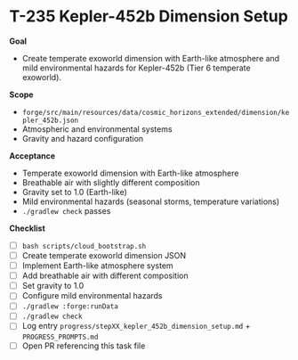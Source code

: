 # T-235 Kepler-452b Dimension Setup

**Goal**

- Create temperate exoworld dimension with Earth-like atmosphere and mild environmental hazards for Kepler-452b (Tier 6 temperate exoworld).

**Scope**

- `forge/src/main/resources/data/cosmic_horizons_extended/dimension/kepler_452b.json`
- Atmospheric and environmental systems
- Gravity and hazard configuration

**Acceptance**

- Temperate exoworld dimension with Earth-like atmosphere
- Breathable air with slightly different composition
- Gravity set to 1.0 (Earth-like)
- Mild environmental hazards (seasonal storms, temperature variations)
- `./gradlew check` passes

**Checklist**

- [ ] `bash scripts/cloud_bootstrap.sh`
- [ ] Create temperate exoworld dimension JSON
- [ ] Implement Earth-like atmosphere system
- [ ] Add breathable air with different composition
- [ ] Set gravity to 1.0
- [ ] Configure mild environmental hazards
- [ ] `./gradlew :forge:runData`
- [ ] `./gradlew check`
- [ ] Log entry `progress/stepXX_kepler_452b_dimension_setup.md` + `PROGRESS_PROMPTS.md`
- [ ] Open PR referencing this task file
